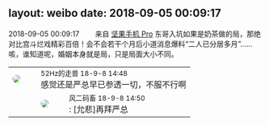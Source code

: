 layout: weibo
date: 2018-09-05 00:09:17
---
<meta name="referrer" content="no-referrer" />

2018-09-05 00:09:17  &nbsp;&nbsp;&nbsp;&nbsp;&nbsp;&nbsp; 来自 <a href="http://app.weibo.com/t/feed/Z4AgP" rel="nofollow">坚果手机 Pro</a>
东哥入坑如果是奶茶做的局，那绝对比宫斗烂戏精彩百倍！会不会若干个月后小道消息爆料“二人已分居多月”……咳，谁知道呢，婚姻本身就是局，只是局面大小不同。 ​​​

<table style="width: 100%;">
  <tr>
    <td style="width: 40px;"><img style="border-radius:50%" src="https://tva4.sinaimg.cn/crop.0.0.180.180.50/8beaf773jw1e8qgp5bmzyj2050050aa8.jpg?KID=imgbed,tva&Expires=1624466391&ssig=TallB%2BF5a1"></td>
    <td colspan="2"><small>52Hz的走兽 18-9-8 14:48</small><br/>感觉还是严总早已参透一切，不服不行啊</td>
  </tr>
  <tr>
    <td/>
    <td style="width: 40px;"><img style="border-radius:50%" src="https://tva3.sinaimg.cn/crop.0.0.639.639.50/6d2a6003jw8f3idy69w2gj20hs0hrt9g.jpg?KID=imgbed,tva&Expires=1624466391&ssig=l8wdvgW74Z"></td>
    <td><small>风二码畜 18-9-8 14:50</small><br/>: [允悲]再拜严总</td>
  </tr>
</table>
